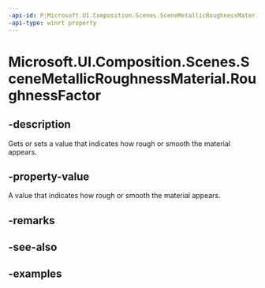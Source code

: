 ```yaml
---
-api-id: P:Microsoft.UI.Composition.Scenes.SceneMetallicRoughnessMaterial.RoughnessFactor
-api-type: winrt property
---
```


<!-- Property syntax.
public float RoughnessFactor { get;  set; }
-->

# Microsoft.UI.Composition.Scenes.SceneMetallicRoughnessMaterial.RoughnessFactor

## -description

Gets or sets a value that indicates how rough or smooth the material appears.

## -property-value

A value that indicates how rough or smooth the material appears.

## -remarks

## -see-also

## -examples

